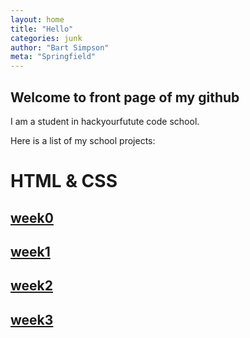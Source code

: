 ```yaml
---
layout: home
title: "Hello"
categories: junk
author: "Bart Simpson"
meta: "Springfield"
---
```


## Welcome to front page of my github

I am a student in hackyourfutute code school.

Here is a list of my school projects: 

# HTML & CSS

## [week0](https://acimanx.github.io/hyf-html-css/week0/)

## [week1](https://acimanx.github.io/hyf-html-css/week1/)

## [week2](https://acimanx.github.io/hyf-html-css/week2/)

## [week3](https://acimanx.github.io/hyf-html-css/week3/)
